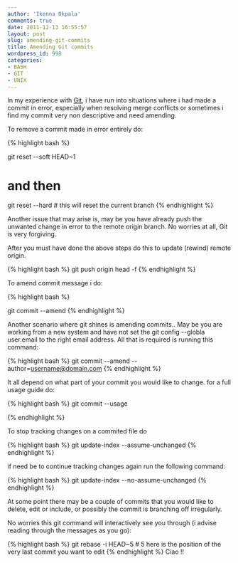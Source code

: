 ```yaml
---
author: 'Ikenna Okpala'
comments: true
date: 2011-12-13 16:55:57
layout: post
slug: amending-git-commits
title: Amending Git commits
wordpress_id: 998
categories:
- BASH
- GIT
- UNIX
---
```


In my experience with [Git](http://git-scm.com/), i have run into situations where i had made a commit in error, especially when resolving merge conflicts or sometimes i find my commit very non descriptive and need amending.

To remove a commit made in error entirely do:


<!--more-->
{% highlight bash %}

git reset --soft HEAD~1
 # and then
git reset --hard # this will reset the current branch
{% endhighlight %}

Another issue that may arise is, may be you have already push the unwanted change in error to the remote origin branch.
No worries at all, Git is very forgiving.

After you must have done the above steps do this to update (rewind) remote origin.


{% highlight bash %}
git push origin head -f
{% endhighlight %}

To amend commit message i do:


{% highlight bash %}

git commit --amend
{% endhighlight %}

Another scenario where git shines is amending commits.. May be you are working from a new system and have not set the git config --globla user.email to the right email address.
All that is required is running this command:


{% highlight bash %}
git commit --amend --author=username@domain.com
{% endhighlight %}

It all depend on what part of your commit you would like to change. for a full usage guide do:

{% highlight bash %}
git commit --usage

{% endhighlight %}

To stop tracking changes on a commited file do

{% highlight bash %}
git update-index --assume-unchanged <path-to-file>
{% endhighlight %}

if need be to continue tracking changes again run the following command:

{% highlight bash %}
git update-index --no-assume-unchanged <path-to-file>
{% endhighlight %}

At some point there may be a couple of commits that you would like to delete, edit or include, or possibly the commit is branching off irregularly.

No worries this git command will interactively see you through (i advise reading through the messages as you go):

{% highlight bash %}
git rebase -i HEAD~5 # 5 here is the position of the very last commit you want to edit
{% endhighlight %}
Ciao !!
